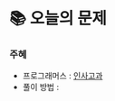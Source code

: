  # 📚 오늘의 문제

### 주혜
- 프로그래머스 : [인사고과](https://school.programmers.co.kr/learn/courses/30/lessons/152995)
- 풀이 방법 : 
